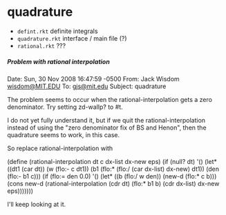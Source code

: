 quadrature
==========

- `defint.rkt` definite integrals
- `quadrature.rkt` interface / main file (?)
- `rational.rkt` ???


##### Problem with rational interpolation

Date: Sun, 30 Nov 2008 16:47:59 -0500
From: Jack Wisdom <wisdom@MIT.EDU>
To: gjs@mit.edu
Subject: quadrature

The problem seems to occur when the rational-interpolation
gets a zero denominator.  Try setting zd-wallp? to #t.

I do not yet fully understand it, but if we quit the
rational-interpolation instead of using the "zero denominator fix of
BS and Henon", then the quadrature seems to work, in this case.

So replace rational-interpolation with

(define (rational-interpolation dt c dx-list dx-new eps)
  (if (null? dt)
      '()
      (let* ((dt1 (car dt))
	     (w (flo:- c dt1))
	     (b1 (flo:* (flo:/ (car dx-list) dx-new) dt1))
	     (den (flo:- b1 c)))
	(if (flo:= den 0.0)
	    '()
	    (let* ((b (flo:/ w den))
		   (new-d (flo:* c b)))
	      (cons new-d
		    (rational-interpolation (cdr dt)
					    (flo:* b1 b)
					    (cdr dx-list)
					    dx-new
					    eps)))))))

I'll keep looking at it.
